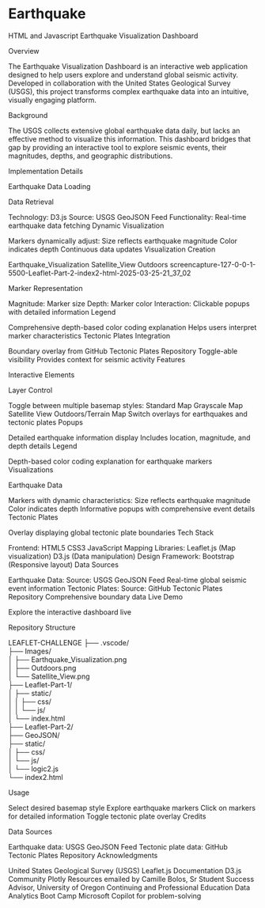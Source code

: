 # Earthquake
HTML and Javascript
Earthquake Visualization Dashboard

Overview

The Earthquake Visualization Dashboard is an interactive web application designed to help users explore and understand global seismic activity. Developed in collaboration with the United States Geological Survey (USGS), this project transforms complex earthquake data into an intuitive, visually engaging platform.

Background

The USGS collects extensive global earthquake data daily, but lacks an effective method to visualize this information. This dashboard bridges that gap by providing an interactive tool to explore seismic events, their magnitudes, depths, and geographic distributions.

Implementation Details

Earthquake Data Loading

Data Retrieval

Technology: D3.js
Source: USGS GeoJSON Feed
Functionality: Real-time earthquake data fetching
Dynamic Visualization

Markers dynamically adjust:
Size reflects earthquake magnitude
Color indicates depth
Continuous data updates
Visualization Creation

Earthquake_Visualization Satellite_View Outdoors screencapture-127-0-0-1-5500-Leaflet-Part-2-index2-html-2025-03-25-21_37_02

Marker Representation

Magnitude: Marker size
Depth: Marker color
Interaction: Clickable popups with detailed information
Legend

Comprehensive depth-based color coding explanation
Helps users interpret marker characteristics
Tectonic Plates Integration

Boundary overlay from GitHub Tectonic Plates Repository
Toggle-able visibility
Provides context for seismic activity
Features

Interactive Elements

Layer Control

Toggle between multiple basemap styles:
Standard Map
Grayscale Map
Satellite View
Outdoors/Terrain Map
Switch overlays for earthquakes and tectonic plates
Popups

Detailed earthquake information display
Includes location, magnitude, and depth details
Legend

Depth-based color coding explanation for earthquake markers
Visualizations

Earthquake Data

Markers with dynamic characteristics:
Size reflects earthquake magnitude
Color indicates depth
Informative popups with comprehensive event details
Tectonic Plates

Overlay displaying global tectonic plate boundaries
Tech Stack

Frontend:
HTML5
CSS3
JavaScript
Mapping Libraries:
Leaflet.js (Map visualization)
D3.js (Data manipulation)
Design Framework:
Bootstrap (Responsive layout)
Data Sources

Earthquake Data:
Source: USGS GeoJSON Feed
Real-time global seismic event information
Tectonic Plates:
Source: GitHub Tectonic Plates Repository
Comprehensive boundary data
Live Demo

Explore the interactive dashboard live

Repository Structure

LEAFLET-CHALLENGE
├── .vscode/                     
├── Images/                      
│   ├── Earthquake_Visualization.png  
│   ├── Outdoors.png             
│   └── Satellite_View.png       
├── Leaflet-Part-1/              
│   ├── static/                  
│   │   ├── css/                 
│   │   └── js/                  
│   └── index.html               
├── Leaflet-Part-2/              
    ├── GeoJSON/                 
    ├── static/                  
    │   ├── css/                 
    │   └── js/                  
    │       └── logic2.js        
    └── index2.html              

Usage

Select desired basemap style
Explore earthquake markers
Click on markers for detailed information
Toggle tectonic plate overlay
Credits

Data Sources

Earthquake data: USGS GeoJSON Feed
Tectonic plate data: GitHub Tectonic Plates Repository
Acknowledgments

United States Geological Survey (USGS)
Leaflet.js Documentation
D3.js Community
Plotly Resources emailed by Camille Bolos, Sr Student Success Advisor, University of Oregon Continuing and Professional Education Data Analytics Boot Camp
Microsoft Copilot for problem-solving
